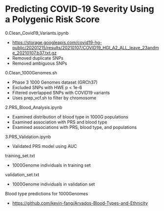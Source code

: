 # Predicting COVID-19 Severity Using a Polygenic Risk Score

0.Clean_Covid19_Variants.ipynb
- https://storage.googleapis.com/covid19-hg-public/20201215/results/20210107/COVID19_HGI_A2_ALL_leave_23andme_20210107.b37.txt.gz
- Removed duplicate SNPs
- Removed ambiguous SNPs

0.Clean_1000Genomes.sh
- Phase 3 1000 Genomes dataset (GRCh37)
- Excluded SNPs with HWE p < 1e-6
- Filtered overlapped SNPs with COVID19 variants
- Uses prep_vcf.sh to filter by chromosome

2.PRS_Blood_Analysis.ipynb
- Examined distribution of blood type in 1000G populations
- Examined association with PRS and blood type
- Examined associations with PRS, blood type, and populations

3.PRS_Validation.ipynb
- Validated PRS model using AUC

training_set.txt
- 1000Genome individuals in training set

validation_set.txt
- 1000Genome individuals in validation set

Blood type predictions for 1000Genomes
- https://github.com/kevin-fang/Arvados-Blood-Types-and-Ethnicity
